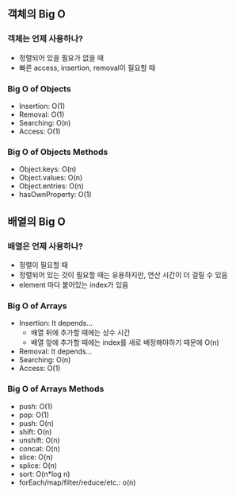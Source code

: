## 객체의 Big O

### 객체는 언제 사용하나?

- 정렬되어 있을 필요가 없을 때
- 빠른 access, insertion, removal이 필요할 때

### Big O of Objects

- Insertion: O(1)
- Removal: O(1)
- Searching: O(n)
- Access: O(1)

### Big O of Objects Methods

- Object.keys: O(n)
- Object.values: O(n)
- Object.entries: O(n)
- hasOwnProperty: O(1)

## 배열의 Big O

### 배열은 언제 사용하나?

- 정렬이 필요할 때
- 정렬되어 있는 것이 필요할 때는 유용하지만, 연산 시간이 더 걸릴 수 있음
- element 마다 붙어있는 index가 있음

### Big O of Arrays

- Insertion: It depends...
  - 배열 뒤에 추가할 때에는 상수 시간
  - 배열 앞에 추가할 때에는 index를 새로 배정해야하기 때문에 O(n)
- Removal: It depends...
- Searching: O(n)
- Access: O(1)

### Big O of Arrays Methods

- push: O(1)
- pop: O(1)
- push: O(n)
- shift: O(n)
- unshift: O(n)
- concat: O(n)
- slice: O(n)
- splice: O(n)
- sort: O(n\*log n)
- forEach/map/filter/reduce/etc.: o(n)
